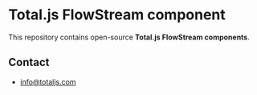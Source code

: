 # Total.js FlowStream component

This repository contains open-source __Total.js FlowStream components__.

## Contact

- <info@totaljs.com>
